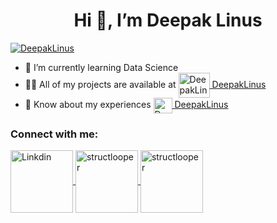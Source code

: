 <h1 align="center" dir="auto">Hi 👋, I’m Deepak Linus</h1>
<p align="left" dir="auto">
   <a target="_blank" 
      rel="noopener noreferrer" 
      href="https://komarev.com/ghpvc/?username=DeepakLinus&color=brightgreen">
     <img src="https://komarev.com/ghpvc/?username=DeepakLinus&color=brightgreen" 
          alt="DeepakLinus" 
          data-canonical-src="https://komarev.com/ghpvc/?username=DeepakLinus&color=brightgreen" 
          style="max-width: 100%;">
    
   </a>
 </p>
<ul dir="auto">
  
  <li>🌱 I’m currently learning Data Science</li>
  <li>👨‍💻 All of my projects are available at <a href="https://github.com/DeepakLinus?tab=repositories">
    <img align="center" 
         src="https://github.githubassets.com/images/modules/logos_page/Octocat.png"
         alt="DeepakLinus" height="40" width="50"  style="max-width: 100%;">
    DeepakLinus
    </a>
  </li>
  <li>📄 Know about my experiences <a href="https://www.linkedin.com/in/deepaklinus/">
    <img align="center"
         src="https://github.githubassets.com/images/modules/site/icons/footer/linkedin.svg" 
         alt="DeepakLinus" height="25" width="30"  style="max-width: 100%;">
    DeepakLinus
    <a>
</li>
  </ul>
<h3 align="left" dir="auto">Connect with me:</h3>
<p align="left" dir="auto">
    <a href="https://www.linkedin.com/in/deepaklinus/" rel="nofollow">
      <img align="center" src="https://camo.githubusercontent.com/ee84a1d530439c16f6e5c935a43cfef27e67a8d372861fe8d8a0b3d7938676ac/68747470733a2f2f7374727563746c6f6f7065722e6769746875622e696f2f706f7274666f6c696f2f6173736574732f696d672f676966732f6c696e6b6564496e2e676966" 
           alt="Linkdin" 
           height="100" width="100" data-canonical-src="https://structlooper.github.io/portfolio/assets/img/gifs/linkedIn.gif" style="max-width: 100%;">
    </a>
    <a href="https://www.instagram.com/deepak_linus" rel="nofollow">
      <img align="center" src="https://camo.githubusercontent.com/be22d4bea67974e108e6a5b8cfaa239727901bf061119b58a7705292ab2de295/68747470733a2f2f7374727563746c6f6f7065722e6769746875622e696f2f706f7274666f6c696f2f6173736574732f696d672f676966732f696e7374612e676966" 
           alt="structlooper" 
           height="100" 
           width="100" data-canonical-src="https://structlooper.github.io/portfolio/assets/img/gifs/insta.gif" style="max-width: 100%;">
    </a>
    <a href="https://www.facebook.com/deepaklinus" rel="nofollow">
      <img align="center" src="https://structlooper.github.io/portfolio/assets/img/gifs/facebook.gif" alt="structlooper" height="100" width="100" data-canonical-src="https://structlooper.github.io/portfolio/assets/img/gifs/facebook.gif" style="max-width: 100%;">
    </a>
  </p>
 

    
    
